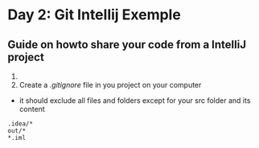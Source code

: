 # Day 2: Git Intellij Exemple
## Guide on howto share your code from a IntelliJ project

1. 
2. Create a _.gitignore_ file in you project on your computer
  * it should exclude all files and folders except for your src folder and its content
  
```` 
.idea/*
out/*
*.iml
````    


